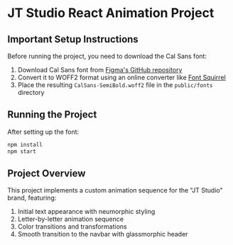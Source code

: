# JT Studio React Animation Project

## Important Setup Instructions

Before running the project, you need to download the Cal Sans font:

1. Download Cal Sans font from [Figma's GitHub repository](https://github.com/figma/Figma-Sans/blob/master/fonts/cal/CalSans-SemiBold.ttf)
2. Convert it to WOFF2 format using an online converter like [Font Squirrel](https://www.fontsquirrel.com/tools/webfont-generator)
3. Place the resulting `CalSans-SemiBold.woff2` file in the `public/fonts` directory

## Running the Project

After setting up the font:

```bash
npm install
npm start
```

## Project Overview

This project implements a custom animation sequence for the "JT Studio" brand, featuring:

1. Initial text appearance with neumorphic styling
2. Letter-by-letter animation sequence
3. Color transitions and transformations
4. Smooth transition to the navbar with glassmorphic header
